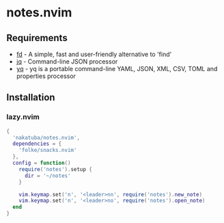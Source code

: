 # notes.nvim

## Requirements

- [fd](https://github.com/sharkdp/fd) - A simple, fast and user-friendly alternative to 'find'
- [jq](https://github.com/jqlang/jq) - Command-line JSON processor
- [yq](https://github.com/mikefarah/yq) - yq is a portable command-line YAML, JSON, XML, CSV, TOML and properties processor

## Installation

### lazy.nvim

```lua
{
  'nakatuba/notes.nvim',
  dependencies = {
    'folke/snacks.nvim'
  },
  config = function()
    require('notes').setup {
      dir = '~/notes'
    }

    vim.keymap.set('n', '<leader>nn', require('notes').new_note)
    vim.keymap.set('n', '<leader>no', require('notes').open_note)
  end
}
```
